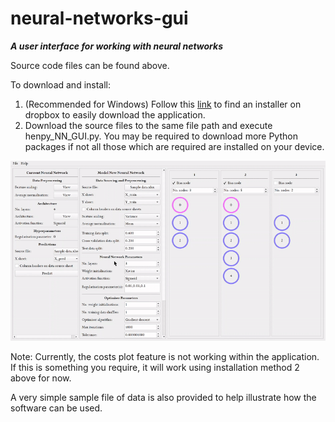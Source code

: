 # neural-networks-gui
***A user interface for working with neural networks***

Source code files can be found above.

To download and install:

1. (Recommended for Windows) Follow this [link](https://www.dropbox.com/sh/s514dlfbqtqonoq/AACub-6b_FEfYOT0OCXnVyfDa?dl=0) to find an installer on dropbox to easily download the application.
2. Download the source files to the same file path and execute henpy_NN_GUI.py. You may be required to download more Python packages if not all those which are required are installed on your device.

![Demo](https://github.com/HennersBro98/neural-networks-gui/blob/master/videos/NN_demonstration.gif "Demo")

Note: Currently, the costs plot feature is not working within the application. If this is something you require, it will work using installation method 2 above for now.

A very simple sample file of data is also provided to help illustrate how the software can be used.

